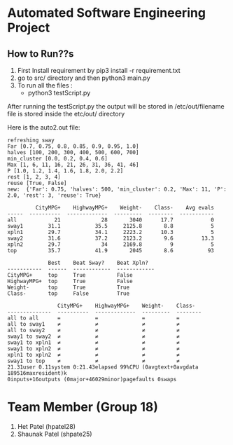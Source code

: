 # Automated Software Engineering Project

## How to Run??s

1. First Install requirement by pip3 install -r requirement.txt
2. go to src/ directory and then python3 main.py
3. To run all the files :
   - python3 testScript.py

After running the testScript.py the output will be stored in /etc/out/filename file is stored inside the etc/out/ directory

Here is the auto2.out file:
```
refreshing sway
Far [0.7, 0.75, 0.8, 0.85, 0.9, 0.95, 1.0]
halves [100, 200, 300, 400, 500, 600, 700]
min_cluster [0.0, 0.2, 0.4, 0.6]
Max [1, 6, 11, 16, 21, 26, 31, 36, 41, 46]
P [1.0, 1.2, 1.4, 1.6, 1.8, 2.0, 2.2]
rest [1, 2, 3, 4]
reuse [True, False]
new:  {'Far': 0.75, 'halves': 500, 'min_cluster': 0.2, 'Max': 11, 'P': 2.0, 'rest': 3, 'reuse': True}

         CityMPG+    HighwayMPG+    Weight-    Class-    Avg evals
-----  ----------  -------------  ---------  --------  -----------
all            21             28       3040      17.7            0
sway1        31.1           35.5     2125.8       8.8            5
xpln1        29.7           34.1     2223.2      10.3            5
sway2        31.6           37.2     2123.2       9.6         13.3
xpln2        29.7             34     2169.8         9            5
top          35.7           41.9       2045       8.6           93

             Best    Beat Sway?    Beat Xpln?
-----------  ------  ------------  ------------
CityMPG+     top     True          False
HighwayMPG+  top     True          False
Weight-      top     True          True
Class-       top     False         True

                CityMPG+    HighwayMPG+    Weight-    Class-
--------------  ----------  -------------  ---------  --------
all to all      =           =              =          =
all to sway1    ≠           ≠              ≠          ≠
all to sway2    ≠           ≠              ≠          ≠
sway1 to sway2  ≠           ≠              ≠          ≠
sway1 to xpln1  ≠           ≠              ≠          ≠
sway1 to xpln2  ≠           ≠              ≠          ≠
xpln1 to xpln2  ≠           ≠              ≠          ≠
sway1 to top    ≠           ≠              ≠          ≠
21.31user 0.11system 0:21.43elapsed 99%CPU (0avgtext+0avgdata 189516maxresident)k
0inputs+16outputs (0major+46029minor)pagefaults 0swaps
```
# Team Member (Group 18)

1. Het Patel (hpatel28)
2. Shaunak Patel (shpate25)
